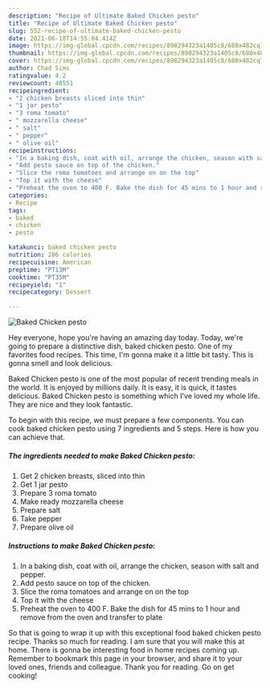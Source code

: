 ```yaml
---
description: "Recipe of Ultimate Baked Chicken pesto"
title: "Recipe of Ultimate Baked Chicken pesto"
slug: 552-recipe-of-ultimate-baked-chicken-pesto
date: 2021-06-18T14:55:04.414Z
image: https://img-global.cpcdn.com/recipes/898294323a1405c8/680x482cq70/baked-chicken-pesto-recipe-main-photo.jpg
thumbnail: https://img-global.cpcdn.com/recipes/898294323a1405c8/680x482cq70/baked-chicken-pesto-recipe-main-photo.jpg
cover: https://img-global.cpcdn.com/recipes/898294323a1405c8/680x482cq70/baked-chicken-pesto-recipe-main-photo.jpg
author: Chad Sims
ratingvalue: 4.2
reviewcount: 40551
recipeingredient:
- "2 chicken breasts sliced into thin"
- "1 jar pesto"
- "3 roma tomato"
- " mozzarella cheese"
- " salt"
- " pepper"
- " olive oil"
recipeinstructions:
- "In a baking dish, coat with oil, arrange the chicken, season with salt and pepper."
- "Add pesto sauce on top of the chicken."
- "Slice the roma tomatoes and arrange on on the top"
- "Top it with the cheese"
- "Preheat the oven to 400 F. Bake the dish for 45 mins to 1 hour and remove from the oven and transfer to plate"
categories:
- Recipe
tags:
- baked
- chicken
- pesto

katakunci: baked chicken pesto 
nutrition: 286 calories
recipecuisine: American
preptime: "PT13M"
cooktime: "PT35M"
recipeyield: "1"
recipecategory: Dessert

---
```



![Baked Chicken pesto](https://img-global.cpcdn.com/recipes/898294323a1405c8/680x482cq70/baked-chicken-pesto-recipe-main-photo.jpg)

Hey everyone, hope you're having an amazing day today. Today, we're going to prepare a distinctive dish, baked chicken pesto. One of my favorites food recipes. This time, I'm gonna make it a little bit tasty. This is gonna smell and look delicious.

Baked Chicken pesto is one of the most popular of recent trending meals in the world. It is enjoyed by millions daily. It is easy, it is quick, it tastes delicious. Baked Chicken pesto is something which I've loved my whole life. They are nice and they look fantastic.




To begin with this recipe, we must prepare a few components. You can cook baked chicken pesto using 7 ingredients and 5 steps. Here is how you can achieve that.

<!--inarticleads1-->

##### The ingredients needed to make Baked Chicken pesto:

1. Get 2 chicken breasts, sliced into thin
1. Get 1 jar pesto
1. Prepare 3 roma tomato
1. Make ready  mozzarella cheese
1. Prepare  salt
1. Take  pepper
1. Prepare  olive oil




<!--inarticleads2-->

##### Instructions to make Baked Chicken pesto:

1. In a baking dish, coat with oil, arrange the chicken, season with salt and pepper.
1. Add pesto sauce on top of the chicken.
1. Slice the roma tomatoes and arrange on on the top
1. Top it with the cheese
1. Preheat the oven to 400 F. Bake the dish for 45 mins to 1 hour and remove from the oven and transfer to plate




So that is going to wrap it up with this exceptional food baked chicken pesto recipe. Thanks so much for reading. I am sure that you will make this at home. There is gonna be interesting food in home recipes coming up. Remember to bookmark this page in your browser, and share it to your loved ones, friends and colleague. Thank you for reading. Go on get cooking!
